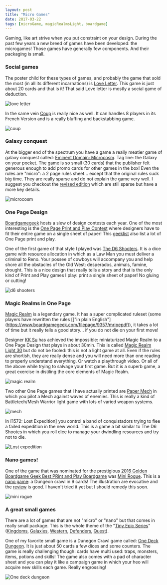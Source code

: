 ```yaml
---
layout: post
title: "Micro Games"
date: 2017-03-22
tags: [microGame, magicRealmsLight, boardgame]
---
```


Gaming, like art strive when you put constraint on your design. During the past few years a new breed of games have been developed: the microgames! Those games have generally few components. And their packaging is small.

### Social games
The poster child for these types of games, and probably the game that sold the most (in all its different incarnations) is [Love Letter](https://www.boardgamegeek.com/boardgame/129622/love-letter). This game is just about 20 cards and that is it! That said Love letter is mostly a social game of deduction.

![love letter](https://www.alderac.com/loveletter/files/2013/08/LL_spread.jpg)

In the same vein [Coup](https://www.boardgamegeek.com/boardgame/131357/coup) is really nice as well. It can handles 8 players in its French Version and is a really bluffing and backstabbing game.

![coup](https://cf.geekdo-images.com/images/pic1649428_md.jpg)

### Galaxy conquest
At the bigger end of the spectrum you have a game a really meatier game of galaxy conquest called: [Eminent Domain: Microcosm](https://www.boardgamegeek.com/boardgame/163640/eminent-domain-microcosm). Tag line: the Galaxy on your pocket. The game is so small (30 cards) that the publisher felt generous enough to add promo cards for other games in the box! Even the rules are "micro": a 2 page rules sheet... except that the original rules suck big time. They are really sparse and do not explain the game very well. I suggest you checkout the [revised edition](https://www.boardgamegeek.com/filepage/119600/microcosm-updated-rules-sheet) which are still sparse but have a more key details.

![microcosm](https://cf.geekdo-images.com/images/pic2521244_lg.jpg)

### One Page Design

[Boardgamegeek](https://www.boardgamegeek.com) hosts a slew of design contests each year. One of the most interesting is the [One Page Print and Play Contest](https://boardgamegeek.com/thread/1493133/2016-one-page-pnp-contest) where designers have to fit their entire game on a single sheet of paper! This [geeklist](https://boardgamegeek.com/geeklist/200499/one-page-print-play-games) also list a lot of One Page print and play.

One of the first game of that style I played was [The D6 Shooters](https://www.boardgamegeek.com/boardgame/54201/d6-shooters). It is a dice game with resource allocation in which as a Law Man you must deliver a criminal to Reno. Your possee of cowboys will accompany you and help shore all the obstacles of the Old West: desperados, animals, famine, drought. This is a nice design that really tells a story and that is the only kind of Print and Play games I play: print a single sheet of paper! No gluing or cutting!

![d6 shooters](https://cf.geekdo-images.com/images/pic541215_lg.jpg)

### Magic Realms in One Page

[Magic Realm](https://www.boardgamegeek.com/boardgame/22/magic-realm) is a legendary game. It has a super complicated ruleset (some players have rewritten the rules []"in plain English"](https://www.boardgamegeek.com/filepage/9357/mripepdf)), it takes a lot of time but it really tells a good story... if you do not die on your first move!

Designer [KK Su](https://www.boardgamegeek.com/boardgamedesigner/76493/kk-su) has achieved the impossible: miniaturized Magic Realm to a One Page Design that plays in about 30min. This is called [Magic Realm Light 30](https://www.boardgamegeek.com/boardgame/176070/magic-realm-light-30) but do not be fooled: this is not a light game at all. Even if the rules are shortish, they are really dense and you will need more than one reading to properly understand everything. Or watch a playthrough video. Or all of the above while trying to salvage your first game. But it is a superb game, a great exercise in distiling the core elements of Magic Realm.

![magic realm](https://cf.geekdo-images.com/images/pic2520797_lg.jpg)

Two other One Page games that I have actually printed are [Paper Mech](https://www.boardgamegeek.com/boardgame/198541/paper-mech) in which you pilot a Mech against waves of enemies. This is really a kind of Battletech/Mesh Warrior light game with lots of varied weapon systems.

![mech](https://cf.geekdo-images.com/images/pic3205707_md.jpg)

In [1572: Lost Expedition] you control a band of conquistadors trying to flee a failed expedition in the new world. This is a game a bit similar to The D6 Shootes in which you roll dice to manage your dwindling resources and try not to die.

![Lost expedition](https://cf.geekdo-images.com/images/pic3018811.png)


### Nano games!

One of the game that was nominated for the prestigious [2016 Golden Boardgame Geek Best PRint and Play Boardgame](https://www.boardgamegeek.com/boardgamehonor/40506/2016-golden-geek-best-print-play-board-game-nomine) was [Mini Rogue](https://www.boardgamegeek.com/boardgame/199242/mini-rogue). This is a [nano game](https://boardgamegeek.com/thread/1491476/2016-9-card-nanogame-pnp-design-contest): a Dungeon crawl in 9 cards! The illustration are evocative and the [review](https://www.boardgamegeek.com/video/123477/mini-rogue/video-review) is good. I haven't tried it yet but I should remedy this soon.

![mini rogue](https://cf.geekdo-images.com/images/pic3410548_lg.jpg)

### A great small games

There are a lot of games that are not "micro" or "nano" but that comes in really small package. This is the whole theme of the "[Tiny Epic Series](http://www.gamelyngames.com/product-category/game/tiny-epic-series/)" ([Kingdoms](https://www.boardgamegeek.com/boardgame/148951/tiny-epic-kingdoms), [Galaxies](https://www.boardgamegeek.com/boardgame/163967/tiny-epic-galaxies), [Western](https://www.boardgamegeek.com/boardgame/180852/tiny-epic-western), [Defenders](https://www.boardgamegeek.com/boardgame/155708/tiny-epic-defenders), [Quest](https://www.boardgamegeek.com/boardgame/201921/tiny-epic-quest)).

One of my favorite small game is a Dunegon Crawl game called: [One Deck Dungeon](https://www.boardgamegeek.com/boardgame/179275/one-deck-dungeon). It is just about 50 cards a few dices and some counters. The game is really challenging though: cards have multi used: traps, monsters, items, potions and skills! The game also comes with a pad of character sheet and you can play it like a campaign game in which your heo will acquire new skills each game. Really engrossing!

![One deck dungeon](https://cf.geekdo-images.com/images/pic3441977_lg.jpg)
